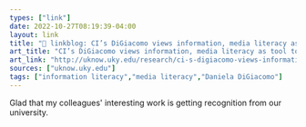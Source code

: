 ```yaml
---
types: ["link"]
date: 2022-10-27T08:19:39-04:00
layout: link
title: "🔗 linkblog: CI’s DiGiacomo views information, media literacy as tool to preserve democracy | UKNow'"
art_title: "CI’s DiGiacomo views information, media literacy as tool to preserve democracy | UKNow"
art_link: "http://uknow.uky.edu/research/ci-s-digiacomo-views-information-media-literacy-tool-preserve-democracy"
sources: ["uknow.uky.edu"]
tags: ["information literacy","media literacy","Daniela DiGiacomo"]
---
```

Glad that my colleagues' interesting work is getting recognition from our university.
 
